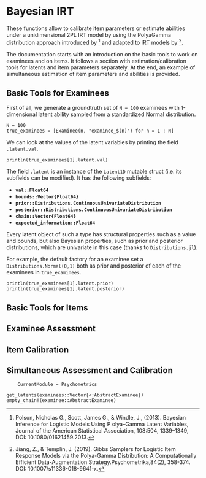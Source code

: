 # Bayesian IRT

These functions allow to calibrate item parameters or estimate abilities under a unidimensional 2PL IRT model by using the PolyaGamma distribution approach introduced by [^Polson] and adapted to IRT models by [^JiangTemplin].

The documentation starts with an introduction on the basic tools to work on examinees and on items.
It follows a section with estimation/calibration tools for latents and item parameters separately.
At the end, an example of simultaneous estimation of item parameters and abilities is provided.

## Basic Tools for Examinees

First of all, we generate a groundtruth set of ``N = 100`` examinees with 1-dimensional latent ability sampled from a standardized Normal distribution.

```@example basic-tools-examinees, continued = true
N = 100
true_examinees = [Examinee(n, "examinee_$(n)") for n = 1 : N]
```

We can look at the values of the latent variables by printing the field `.latent.val`.

```@example basic-tools-examinees; continued = true
println(true_examinees[1].latent.val)
```

The field `.latent` is an instance of the `Latent1D` mutable struct (i.e. its subfields can be modified). It has the following subfields:

- **`val::Float64`**
- **`bounds::Vector{Float64}`**
- **`prior::Distributions.ContinuousUnivariateDistribution`**
- **`posterior::Distributions.ContinuousUnivariateDistribution`**
- **`chain::Vector{Float64}`**
- **`expected_information::Float64`**

Every latent object of such a type has structural properties such as a value and bounds, but also Bayesian properties, such as prior and posterior distributions, which are univariate in this case (thanks to `Distributions.jl`).

For example, the default factory for an examinee set a `Distributions.Normal(0,1)` both as prior and posterior of each of the examinees in `true_examinees`.

```@example basic-tools-examinees; continued = true
println(true_examinees[1].latent.prior)
println(true_examinees[1].latent.posterior)
```
## Basic Tools for Items

## Examinee Assessment

## Item Calibration

## Simultaneous Assessment and Calibration


[^Polson]: Polson, Nicholas G., Scott, James G., & Windle, J., (2013). Bayesian Inference for Logistic Models Using P olya–Gamma Latent Variables, Journal of the American Statistical Association, 108:504, 1339–1349, DOI: 10.1080/01621459.2013.

[^JiangTemplin]:  Jiang, Z., & Templin, J. (2019). Gibbs Samplers for Logistic Item Response Models via the Polya-Gamma Distribution: A Computationally Efficient Data-Augmentation Strategy.Psychometrika,84(2), 358-374.  DOI: 10.1007/s11336-018-9641-x.

```@meta
    CurrentModule = Psychometrics
```
```@docs
get_latents(examinees::Vector{<:AbstractExaminee})
empty_chain!(examinee::AbstractExaminee)
```
